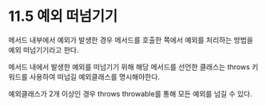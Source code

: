 # 11.5 예외 떠넘기기
메서드 내부에서 예외가 발생한 경우 메서드를 호출한 쪽에서 예외를 처리하는 방법을 예외 떠넘기기라고 한다.

메서드 내에서 발생한 예외를 떠넘기기 위해 해당 메서드를 선언한 클래스는 throws 키워드를 사용하여 떠넘길 예외클래스를 명시해야한다.

예외클래스가 2개 이상인 경우 throws throwable를 통해 모든 예외를 넘길 수 있다.